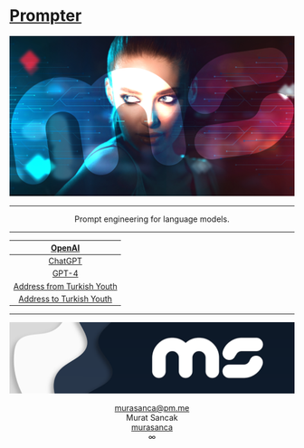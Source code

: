<!--
	. . . . . . . .  . . . . . . . .
	. . . . . . . .  . . . . . . . .
	. .   . .   . .  . .            
	. .   . .   . .  . .
	. .   . .   . .              . .
	. .   . .   . .              . .
	. .   . .   . .  . . . . . . . .
	. .   . .   . .  . . . . . . . .
  -->
# <a href="https://www.murasanca.com" target="_blank">Prompter</a>
<img alt="Prompter" src="https://github.com/murasanca/Database/blob/main/MS/msP1920x1080.png">
<hr>
<p align="center">Prompt engineering for language models.</p>
<hr>
<table align="center">
	<thead>
		<tr>
			<th align="center"><a href="https://openai.com/" target="_blank">OpenAI</a></th>
		</tr>
	</thead>
	<tbody>
		<tr>
			<td align="center"><a href="https://openai.com/chatgpt" target="_blank">ChatGPT</a></td>
		</tr>
		<tr>
			<td align="center"><a href="https://openai.com/gpt-4" target="_blank">GPT-4</a></td>
		</tr>
		<tr>
			<td align="center"><a href="https://chat.openai.com/share/13898d6c-9c13-4163-a0be-b9a365d2c7d8" target="_blank">Address from Turkish Youth</a></td>
		</tr>
		<tr>
  			<td align="center"><a href="https://chat.openai.com/share/62ce784e-0840-4c5d-aff0-11bb0bb1018d" target="_blank">Address to Turkish Youth</a></td>
		</tr>
	</tbody>
</table>
<hr>
<img alt="Murat Sancak" src="https://raw.githubusercontent.com/murasanca/Database/main/MS/msW1024x256.png">
<p align="center">
	<a href="mailto:murasanca@pm.me" target="_blank">murasanca@pm.me</a>
	<br>
	Murat Sancak
	<br>
	<a href="https://www.murasanca.com" target="_blank">murasanca</a>
	<br>
	∞
</p>
